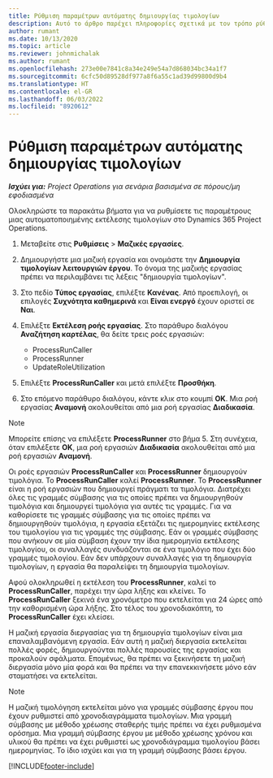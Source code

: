 ```yaml
---
title: Ρύθμιση παραμέτρων αυτόματης δημιουργίας τιμολογίων
description: Αυτό το άρθρο παρέχει πληροφορίες σχετικά με τον τρόπο ρύθμισης παραμέτρων του συστήματος για αυτόματη δημιουργία τιμολογίων.
author: rumant
ms.date: 10/13/2020
ms.topic: article
ms.reviewer: johnmichalak
ms.author: rumant
ms.openlocfilehash: 273e00e7841c8a34e249e54a7d868034bc34a1f7
ms.sourcegitcommit: 6cfc50d89528df977a8f6a55c1ad39d99800d9b4
ms.translationtype: HT
ms.contentlocale: el-GR
ms.lasthandoff: 06/03/2022
ms.locfileid: "8920612"
---
```

# <a name="configure-automatic-invoice-creation"></a>Ρύθμιση παραμέτρων αυτόματης δημιουργίας τιμολογίων

_**Ισχύει για:** Project Operations για σενάρια βασισμένα σε πόρους/μη εφοδιασμένα_


Ολοκληρώστε τα παρακάτω βήματα για να ρυθμίσετε τις παραμέτρους μιας αυτοματοποιημένης εκτέλεσης τιμολογίων στο Dynamics 365 Project Operations.

1. Μεταβείτε στις **Ρυθμίσεις** > **Μαζικές εργασίες**.
2. Δημιουργήστε μια μαζική εργασία και ονομάστε την **Δημιουργία τιμολογίων λειτουργιών έργου**. Το όνομα της μαζικής εργασίας πρέπει να περιλαμβάνει τις λέξεις "δημιουργία τιμολογίων".
3. Στο πεδίο **Τύπος εργασίας**, επιλέξτε **Κανένας**. Από προεπιλογή, οι επιλογές **Συχνότητα καθημερινά** και **Είναι ενεργό** έχουν οριστεί σε **Ναι**.
4. Επιλέξτε **Εκτέλεση ροής εργασίας**. Στο παράθυρο διαλόγου **Αναζήτηση καρτέλας**, θα δείτε τρεις ροές εργασιών:

    - ProcessRunCaller
    - ProcessRunner
    - UpdateRoleUtilization

5. Επιλέξτε **ProcessRunCaller** και μετά επιλέξτε **Προσθήκη**.
6. Στο επόμενο παράθυρο διαλόγου, κάντε κλικ στο κουμπί **ΟΚ**. Μια ροή εργασίας **Αναμονή** ακολουθείται από μια ροή εργασίας **Διαδικασία**.

  > [!NOTE]
  > Μπορείτε επίσης να επιλέξετε **ProcessRunner** στο βήμα 5. Στη συνέχεια, όταν επιλέξετε **OK**, μια ροή εργασιών **Διαδικασία** ακολουθείται από μια ροή εργασιών **Αναμονή**.

Οι ροές εργασιών **ProcessRunCaller** και **ProcessRunner** δημιουργούν τιμολόγια. Το **ProcessRunCaller** καλεί **ProcessRunner**. Το **ProcessRunner** είναι η ροή εργασιών που δημιουργεί πράγματι τα τιμολόγια. Διατρέχει όλες τις γραμμές σύμβασης για τις οποίες πρέπει να δημιουργηθούν τιμολόγια και δημιουργεί τιμολόγια για αυτές τις γραμμές. Για να καθορίσετε τις γραμμές σύμβασης για τις οποίες πρέπει να δημιουργηθούν τιμολόγια, η εργασία εξετάζει τις ημερομηνίες εκτέλεσης του τιμολογίου για τις γραμμές της σύμβασης. Εάν οι γραμμές σύμβασης που ανήκουν σε μία σύμβαση έχουν την ίδια ημερομηνία εκτέλεσης τιμολογίου, οι συναλλαγές συνδυάζονται σε ένα τιμολόγιο που έχει δύο γραμμές τιμολογίου. Εάν δεν υπάρχουν συναλλαγές για τη δημιουργία τιμολογίων, η εργασία θα παραλείψει τη δημιουργία τιμολογίων.

Αφού ολοκληρωθεί η εκτέλεση του **ProcessRunner**, καλεί το **ProcessRunCaller**, παρέχει την ώρα λήξης και κλείνει. Το **ProcessRunCaller** ξεκινά ένα χρονόμετρο που εκτελείται για 24 ώρες από την καθορισμένη ώρα λήξης. Στο τέλος του χρονοδιακόπτη, το **ProcessRunCaller** έχει κλείσει.

Η μαζική εργασία διεργασίας για τη δημιουργία τιμολογίων είναι μια επαναλαμβανόμενη εργασία. Εάν αυτή η μαζική διεργασία εκτελείται πολλές φορές, δημιουργούνται πολλές παρουσίες της εργασίας και προκαλούν σφάλματα. Επομένως, θα πρέπει να ξεκινήσετε τη μαζική διεργασία μόνο μία φορά και θα πρέπει να την επανεκκινήσετε μόνο εάν σταματήσει να εκτελείται.

> [!NOTE]
> Η μαζική τιμολόγηση εκτελείται μόνο για γραμμές σύμβασης έργου που έχουν ρυθμιστεί από χρονοδιαγράμματα τιμολογίων. Μια γραμμή σύμβασης με μέθοδο χρέωσης σταθερής τιμής πρέπει να έχει ρυθμισμένα ορόσημα. Μια γραμμή σύμβασης έργου με μέθοδο χρέωσης χρόνου και υλικού θα πρέπει να έχει ρυθμιστεί ως χρονοδιάγραμμα τιμολογίου βάσει ημερομηνίας. Το ίδιο ισχύει και για τη γραμμή σύμβασης βάσει έργου.     


[!INCLUDE[footer-include](../includes/footer-banner.md)]